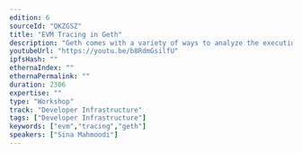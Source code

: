 ```yaml
---
edition: 6
sourceId: "QKZGSZ"
title: "EVM Tracing in Geth"
description: "Geth comes with a variety of ways to analyze the execution of past and constructed transactions. In addition to the collection of built-in tracers, users can submit scripts in JavaScript or Go which hook to the EVM, receiving minute events such as \"opcode executed\" or \"entered new call frame\". In the workshop, the audience can follow along a summary of basic tracing, commonly faced problems, as well as an introduction to the more recently shipped features and how to write efficient tracers."
youtubeUrl: "https://youtu.be/b8RdmGsilfU"
ipfsHash: ""
ethernaIndex: ""
ethernaPermalink: ""
duration: 2306
expertise: ""
type: "Workshop"
track: "Developer Infrastructure"
tags: ["Developer Infrastructure"]
keywords: ["evm","tracing","geth"]
speakers: ["Sina Mahmoodi"]
---
```


